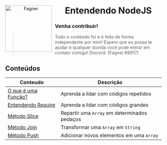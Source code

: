 <div align="center">
  <img width="150" height="150" align="left" style="float: left; margin: 0 10px 0 0;" alt="Fagner" src="https://i.imgur.com/ByPns1I.png">

<h1>Entendendo NodeJS</h1>
</div>

### Venha contribuir!

> Todo o conteúdo foi e é feito de forma independente por mim! Espero que eu possa te ajudar e qualquer dúvida você pode entrar em contato comigo!
> Discord: (Fagner.#8917)



## Conteúdos
| Conteudo | Descrição |
|-------|-----------|
| [O que é uma Função?][functions_url] | Aprenda a lidar com códigos repetidos |
| [Entendendo Require][require_url] | Aprenda a lidar com códigos grandes |
| [Método Slice][slice_url] | Repartir uma `Array` em determinados pedaços |
| [Método Join][join_url] | Transformar uma `Array` em `String` |
| [Método Push][push_url] | Adicionar novos elementos em uma `Array` |

[functions_url]: https://github.com/fagnersales/aprendendo-javascript/blob/master/conteudos/Funções.md
[slice_url]: https://github.com/fagnersales/aprendendo-javascript/blob/master/conteudos/Slice.md
[join_url]: https://github.com/fagnersales/aprendendo-javascript/blob/master/conteudos/Join.md
[push_url]: https://github.com/fagnersales/aprendendo-javascript/blob/master/conteudos/Push.md
[require_url]: https://github.com/fagnersales/aprendendo-javascript/blob/master/conteudos/Require.md
